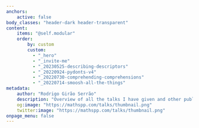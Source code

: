 ```yaml
---
anchors:
    active: false
body_classes: "header-dark header-transparent"
content:
    items: "@self.modular"
    order:
        by: custom
        custom:
          - "_hero"
          - "_invite-me"
          - "_20230525-describing-descriptors"
          - "_20220924-pydonts-v4"
          - "_20220730-comprehending-comprehensions"
          - "_20220714-smoosh-all-the-things"
metadata:
    author: "Rodrigo Girão Serrão"
    description: "Overview of all the talks I have given and other public speaking appearances."
    og:image: "https://mathspp.com/talks/thumbnail.png"
    twitter:image: "https://mathspp.com/talks/thumbnail.png"
onpage_menu: false
---
```


